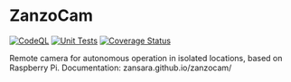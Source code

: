 # ZanzoCam

[![CodeQL](https://github.com/ZanSara/zanzocam/actions/workflows/codeql-analysis.yml/badge.svg)](https://github.com/ZanSara/zanzocam/actions/workflows/codeql-analysis.yml)   [![Unit Tests](https://github.com/ZanSara/zanzocam/actions/workflows/ci.yml/badge.svg)](https://github.com/ZanSara/zanzocam/actions/workflows/ci.yml) [![Coverage Status](https://coveralls.io/repos/github/ZanzoCam/zanzocam-core/badge.svg)](https://coveralls.io/github/ZanzoCam/zanzocam-core)


Remote camera for autonomous operation in isolated locations, based on Raspberry Pi. Documentation: zansara.github.io/zanzocam/
